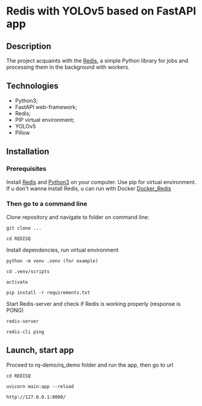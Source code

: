 # Redis with YOLOv5 based on FastAPI app

## Description

The project acquaints with the [Redis](https://redis.io), a simple Python library for jobs and processing them in the background with workers.

## Technologies

- Python3;
- FastAPI web-framework;
- Redis;
- PIP virtual environment;
- YOLOv5
- Pillow

## Installation

### Prerequisites
Install [Redis](https://redis.io) and [Python3](https://www.python.org) on your computer. 
Use pip for virtual environment.
If u don't wanna install Redis, u can run with Docker [Docker_Redis](https://hub.docker.com/_/redis)
 
### Then go to a command line
Clone repository and navigate to folder on command line:
```
git clone ...
```
```
cd REDISQ
```

Install dependencies, run virtual environment
```
python -m venv .venv (for example)
```
```
cd .venv/scripts
```
```
activate
```
```
pip install -r requirements.txt
```

Start Redis-server and check if Redis is working properly (response is PONG)
```
redis-server
```
```
redis-cli ping
```

## Launch, start app

Proceed to rq-demo/rq_demo folder and run the app, then go to url
```
cd REDISQ
```
```
uvicorn main:app --reload
```
```
http://127.0.0.1:8000/
```
